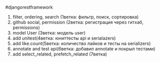 #djangorestframework
1) filter, ordering, search (1ветка: фильтр, поиск, сортировка)
2) github social, permission (2ветка: регистрация через гитхаб, permissions)
3) model User (3ветка: модель user)
4) add unitest(4ветка: юниттесты api и serialazers)
5) add like.count(5ветка: количество лайков и тесты на serializers)
6) annotate and test api(6ветка: добавил annotate и покрыл тестами)
7) add select_related, prefetch_related (7ветка)
